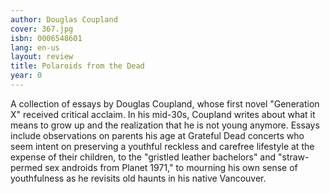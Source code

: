 ```yaml
---
author: Douglas Coupland
cover: 367.jpg
isbn: 0006548601
lang: en-us
layout: review
title: Polaroids from the Dead
year: 0
---
```


A collection of essays by Douglas Coupland, whose first novel "Generation X" received critical acclaim. In his mid-30s, Coupland writes about what it means to grow up and the realization that he is not young anymore. Essays include observations on parents his age at Grateful Dead concerts who seem intent on preserving a youthful reckless and carefree lifestyle at the expense of their children, to the "gristled leather bachelors" and "straw-permed sex androids from Planet 1971," to mourning his own sense of youthfulness as he revisits old haunts in his native Vancouver.
